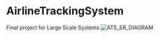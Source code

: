 # AirlineTrackingSystem
 Final project for Large Scale Systems
![ATS_ER_DIAGRAM](https://github.com/denizgucenmez/ATS/assets/48367205/e8e927a8-eff6-41f2-8b6f-33159c3eb7ce)
